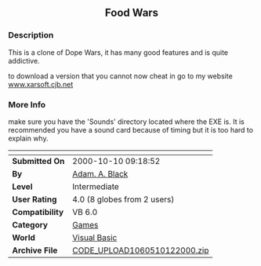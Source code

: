 ﻿<div align="center">

## Food Wars


</div>

### Description

This is a clone of Dope Wars, it has many good features and is quite addictive.

to download a version that you cannot now cheat in go to my website www.xarsoft.cjb.net
 
### More Info
 
make sure you have the 'Sounds' directory located where the EXE is. It is recommended you have a sound card because of timing but it is too hard to explain why.


<span>             |<span>
---                |---
**Submitted On**   |2000-10-10 09:18:52
**By**             |[Adam\. A\. Black](https://github.com/Planet-Source-Code/PSCIndex/blob/master/ByAuthor/adam-a-black.md)
**Level**          |Intermediate
**User Rating**    |4.0 (8 globes from 2 users)
**Compatibility**  |VB 6\.0
**Category**       |[Games](https://github.com/Planet-Source-Code/PSCIndex/blob/master/ByCategory/games__1-38.md)
**World**          |[Visual Basic](https://github.com/Planet-Source-Code/PSCIndex/blob/master/ByWorld/visual-basic.md)
**Archive File**   |[CODE\_UPLOAD1060510122000\.zip](https://github.com/Planet-Source-Code/adam-a-black-food-wars__1-12018/archive/master.zip)








